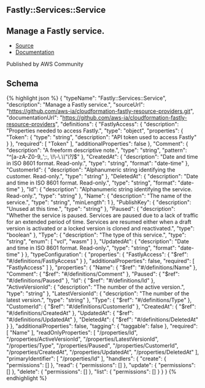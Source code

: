 
## Fastly::Services::Service

## Manage a Fastly service.

- [Source](https:&#x2F;&#x2F;github.com&#x2F;aws-ia&#x2F;cloudformation-fastly-resource-providers.git) 
- [Documentation]()

Published by AWS Community

## Schema
{% highlight json %}
{
    "typeName": "Fastly::Services::Service",
    "description": "Manage a Fastly service.",
    "sourceUrl": "https://github.com/aws-ia/cloudformation-fastly-resource-providers.git",
    "documentationUrl": "https://github.com/aws-ia/cloudformation-fastly-resource-providers",
    "definitions": {
        "FastlyAccess": {
            "description": "Properties needed to access Fastly.",
            "type": "object",
            "properties": {
                "Token": {
                    "type": "string",
                    "description": "API token used to access Fastly"
                }
            },
            "required": [
                "Token"
            ],
            "additionalProperties": false
        },
        "Comment": {
            "description": "A freeform descriptive note.",
            "type": "string",
            "pattern": "^[a-zA-Z0-9_';:, \\!\\-\\.\\*\\\"\\?]*$"
        },
        "CreatedAt": {
            "description": "Date and time in ISO 8601 format. Read-only.",
            "type": "string",
            "format": "date-time"
        },
        "CustomerId": {
            "description": "Alphanumeric string identifying the customer. Read-only.",
            "type": "string"
        },
        "DeletedAt": {
            "description": "Date and time in ISO 8601 format. Read-only.",
            "type": "string",
            "format": "date-time"
        },
        "Id": {
            "description": "Alphanumeric string identifying the service. Read-only.",
            "type": "string"
        },
        "Name": {
            "description": "The name of the service.",
            "type": "string",
            "minLength": 1
        },
        "PublishKey": {
            "description": "Unused at this time.",
            "type": "string"
        },
        "Paused": {
            "description": "Whether the service is paused. Services are paused due to a lack of traffic for an extended period of time. Services are resumed either when a draft version is activated or a locked version is cloned and reactivated.",
            "type": "boolean"
        },
        "Type": {
            "description": "The type of this service.",
            "type": "string",
            "enum": [
                "vcl",
                "wasm"
            ]
        },
        "UpdatedAt": {
            "description": "Date and time in ISO 8601 format. Read-only.",
            "type": "string",
            "format": "date-time"
        }
    },
    "typeConfiguration": {
        "properties": {
            "FastlyAccess": {
                "$ref": "#/definitions/FastlyAccess"
            }
        },
        "additionalProperties": false,
        "required": [
            "FastlyAccess"
        ]
    },
    "properties": {
        "Name": {
            "$ref": "#/definitions/Name"
        },
        "Comment": {
            "$ref": "#/definitions/Comment"
        },
        "Paused": {
            "$ref": "#/definitions/Paused"
        },
        "Id": {
            "$ref": "#/definitions/Id"
        },
        "ActiveVersionId": {
            "description": "The number of the active version.",
            "type": "string"
        },
        "LatestVersionId": {
            "description": "The number of the latest version.",
            "type": "string"
        },
        "Type": {
            "$ref": "#/definitions/Type"
        },
        "CustomerId": {
            "$ref": "#/definitions/CustomerId"
        },
        "CreatedAt": {
            "$ref": "#/definitions/CreatedAt"
        },
        "UpdatedAt": {
            "$ref": "#/definitions/UpdatedAt"
        },
        "DeletedAt": {
            "$ref": "#/definitions/DeletedAt"
        }
    },
    "additionalProperties": false,
    "tagging": {
        "taggable": false
    },
    "required": [
        "Name"
    ],
    "readOnlyProperties": [
        "/properties/Id",
        "/properties/ActiveVersionId",
        "/properties/LatestVersionId",
        "/properties/Type",
        "/properties/Paused",
        "/properties/CustomerId",
        "/properties/CreatedAt",
        "/properties/UpdatedAt",
        "/properties/DeletedAt"
    ],
    "primaryIdentifier": [
        "/properties/Id"
    ],
    "handlers": {
        "create": {
            "permissions": []
        },
        "read": {
            "permissions": []
        },
        "update": {
            "permissions": []
        },
        "delete": {
            "permissions": []
        },
        "list": {
            "permissions": []
        }
    }
}
{% endhighlight %}
